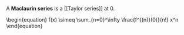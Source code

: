 A **Maclaurin series** is a [[Taylor series]] at 0.

\begin{equation}
f(x) \simeq \sum_{n=0}^\infty \frac{f^{(n)}(0)}{n!} x^n 
\end{equation}